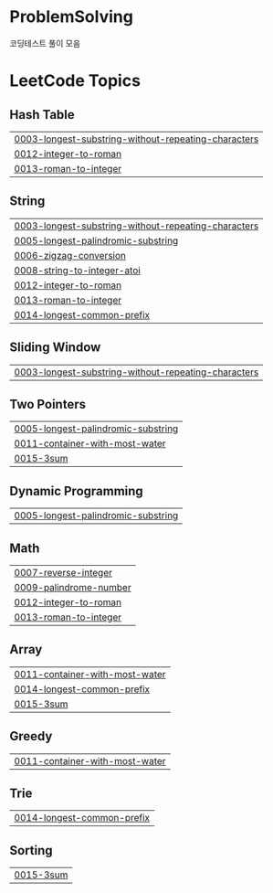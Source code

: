 # ProblemSolving
코딩테스트 풀이 모음

<!---LeetCode Topics Start-->
# LeetCode Topics
## Hash Table
|  |
| ------- |
| [0003-longest-substring-without-repeating-characters](https://github.com/jihoooo97/ProblemSolving/tree/master/0003-longest-substring-without-repeating-characters) |
| [0012-integer-to-roman](https://github.com/jihoooo97/ProblemSolving/tree/master/0012-integer-to-roman) |
| [0013-roman-to-integer](https://github.com/jihoooo97/ProblemSolving/tree/master/0013-roman-to-integer) |
## String
|  |
| ------- |
| [0003-longest-substring-without-repeating-characters](https://github.com/jihoooo97/ProblemSolving/tree/master/0003-longest-substring-without-repeating-characters) |
| [0005-longest-palindromic-substring](https://github.com/jihoooo97/ProblemSolving/tree/master/0005-longest-palindromic-substring) |
| [0006-zigzag-conversion](https://github.com/jihoooo97/ProblemSolving/tree/master/0006-zigzag-conversion) |
| [0008-string-to-integer-atoi](https://github.com/jihoooo97/ProblemSolving/tree/master/0008-string-to-integer-atoi) |
| [0012-integer-to-roman](https://github.com/jihoooo97/ProblemSolving/tree/master/0012-integer-to-roman) |
| [0013-roman-to-integer](https://github.com/jihoooo97/ProblemSolving/tree/master/0013-roman-to-integer) |
| [0014-longest-common-prefix](https://github.com/jihoooo97/ProblemSolving/tree/master/0014-longest-common-prefix) |
## Sliding Window
|  |
| ------- |
| [0003-longest-substring-without-repeating-characters](https://github.com/jihoooo97/ProblemSolving/tree/master/0003-longest-substring-without-repeating-characters) |
## Two Pointers
|  |
| ------- |
| [0005-longest-palindromic-substring](https://github.com/jihoooo97/ProblemSolving/tree/master/0005-longest-palindromic-substring) |
| [0011-container-with-most-water](https://github.com/jihoooo97/ProblemSolving/tree/master/0011-container-with-most-water) |
| [0015-3sum](https://github.com/jihoooo97/ProblemSolving/tree/master/0015-3sum) |
## Dynamic Programming
|  |
| ------- |
| [0005-longest-palindromic-substring](https://github.com/jihoooo97/ProblemSolving/tree/master/0005-longest-palindromic-substring) |
## Math
|  |
| ------- |
| [0007-reverse-integer](https://github.com/jihoooo97/ProblemSolving/tree/master/0007-reverse-integer) |
| [0009-palindrome-number](https://github.com/jihoooo97/ProblemSolving/tree/master/0009-palindrome-number) |
| [0012-integer-to-roman](https://github.com/jihoooo97/ProblemSolving/tree/master/0012-integer-to-roman) |
| [0013-roman-to-integer](https://github.com/jihoooo97/ProblemSolving/tree/master/0013-roman-to-integer) |
## Array
|  |
| ------- |
| [0011-container-with-most-water](https://github.com/jihoooo97/ProblemSolving/tree/master/0011-container-with-most-water) |
| [0014-longest-common-prefix](https://github.com/jihoooo97/ProblemSolving/tree/master/0014-longest-common-prefix) |
| [0015-3sum](https://github.com/jihoooo97/ProblemSolving/tree/master/0015-3sum) |
## Greedy
|  |
| ------- |
| [0011-container-with-most-water](https://github.com/jihoooo97/ProblemSolving/tree/master/0011-container-with-most-water) |
## Trie
|  |
| ------- |
| [0014-longest-common-prefix](https://github.com/jihoooo97/ProblemSolving/tree/master/0014-longest-common-prefix) |
## Sorting
|  |
| ------- |
| [0015-3sum](https://github.com/jihoooo97/ProblemSolving/tree/master/0015-3sum) |
<!---LeetCode Topics End-->
